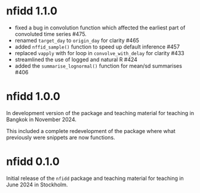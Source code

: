 # nfidd 1.1.0

- fixed a bug in convolution function which affected the earliest part of convoluted time series #475.
- renamed `target_day` to `origin_day` for clarity #465
- added `nffid_sample()` function to speed up default inference #457
- replaced `vapply` with for loop in `convolve_with_delay` for clarity #433
- streamlined the use of logged and natural R #424
- added the `summarise_lognormal()` function for mean/sd summarises #406

# nfidd 1.0.0

In development version of the package and teaching material for teaching in Bangkok in November 2024.

This included a complete redevelopment of the package where what previously were snippets are now functions.

# nfidd 0.1.0

Initial release of the `nfidd` package and teaching material for teaching in June 2024 in Stockholm.
